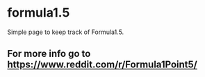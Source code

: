 # formula1.5
Simple page to keep track of Formula1.5. 

## For more info go to https://www.reddit.com/r/Formula1Point5/
